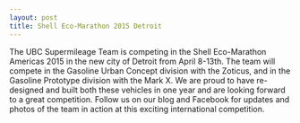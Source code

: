 ```yaml
---
layout: post
title: Shell Eco-Marathon 2015 Detroit
---
```


The UBC Supermileage Team is competing in the Shell Eco-Marathon Americas 2015 in the new city of Detroit from April 8-13th. The team will compete in the Gasoline Urban Concept division with the Zoticus, and in the Gasoline Prototype division with the Mark X. We are proud to have re-designed and built both these vehicles in one year and are looking forward to a great competition. Follow us on our blog and Facebook for updates and photos of the team in action at this exciting international competition.
